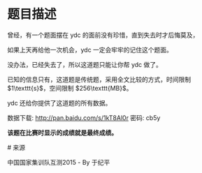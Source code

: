# 题目描述

<p>曾经，有一个题面摆在 ydc 的面前没有珍惜，直到失去时才后悔莫及，</p>
<p>如果上天再给他一次机会，ydc 一定会牢牢的记住这个题面。</p>
<p>没办法，已经失去了，所以这道题只能让你帮 ydc 做了。</p>
<p>已知的信息只有，这道题是传统题，采用全文比较的方式，时间限制 $1\texttt{s}$，空间限制 $256\texttt{MB}$。</p>
<p>ydc 还给你提供了这道题的所有数据。</p>
<p>数据下载: <a href="http://pan.baidu.com/s/1kT8Al0r">http://pan.baidu.com/s/1kT8Al0r</a> 密码: cb5y</p>
<p><strong>该题在比赛时显示的成绩就是最终成绩。</strong></p>
# 来源


<p>中国国家集训队互测2015 - By 于纪平</p>
